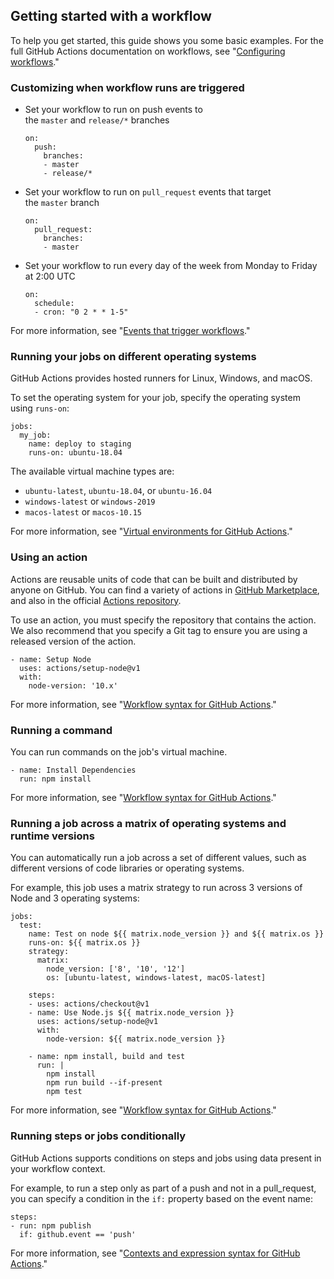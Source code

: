 ## Getting started with a workflow

To help you get started, this guide shows you some basic examples. For the full GitHub Actions documentation on workflows, see "[Configuring workflows](https://help.github.com/articles/configuring-workflows)."
<!--more-->
### Customizing when workflow runs are triggered

*   Set your workflow to run on push events to the `master` and `release/*` branches

    ```source-yaml
    on:
      push:
        branches:
        - master
        - release/*
    ```

*   Set your workflow to run on `pull_request` events that target the `master` branch

    ```source-yaml
    on:
      pull_request:
        branches:
        - master
    ```

*   Set your workflow to run every day of the week from Monday to Friday at 2:00 UTC

    ```source-yaml
    on:
      schedule:
      - cron: "0 2 * * 1-5"
    ```

For more information, see "[Events that trigger workflows](https://help.github.com/articles/events-that-trigger-workflows)."

### Running your jobs on different operating systems

GitHub Actions provides hosted runners for Linux, Windows, and macOS.

To set the operating system for your job, specify the operating system using `runs-on`:

```source-yaml
jobs:
  my_job:
    name: deploy to staging
    runs-on: ubuntu-18.04
```

The available virtual machine types are:

*   `ubuntu-latest`, `ubuntu-18.04`, or `ubuntu-16.04`
*   `windows-latest` or `windows-2019`
*   `macos-latest` or `macos-10.15`

For more information, see "[Virtual environments for GitHub Actions](https://help.github.com/articles/virtual-environments-for-github-actions)."

### Using an action

Actions are reusable units of code that can be built and distributed by anyone on GitHub. You can find a variety of actions in [GitHub Marketplace](https://github.com/marketplace?type=actions), and also in the official [Actions repository](https://github.com/actions/).

To use an action, you must specify the repository that contains the action. We also recommend that you specify a Git tag to ensure you are using a released version of the action.

```source-yaml
- name: Setup Node
  uses: actions/setup-node@v1
  with:
    node-version: '10.x'
```

For more information, see "[Workflow syntax for GitHub Actions](https://help.github.com/articles/workflow-syntax-for-github-actions#jobsjob_idstepsuses)."

### Running a command

You can run commands on the job's virtual machine.

```source-yaml
- name: Install Dependencies
  run: npm install
```

For more information, see "[Workflow syntax for GitHub Actions](https://help.github.com/articles/workflow-syntax-for-github-actions#jobsjob_idstepsrun)."

### Running a job across a matrix of operating systems and runtime versions

You can automatically run a job across a set of different values, such as different versions of code libraries or operating systems.

For example, this job uses a matrix strategy to run across 3 versions of Node and 3 operating systems:

```source-yaml
jobs:
  test:
    name: Test on node ${{ matrix.node_version }} and ${{ matrix.os }}
    runs-on: ${{ matrix.os }}
    strategy:
      matrix:
        node_version: ['8', '10', '12']
        os: [ubuntu-latest, windows-latest, macOS-latest]

    steps:
    - uses: actions/checkout@v1
    - name: Use Node.js ${{ matrix.node_version }}
      uses: actions/setup-node@v1
      with:
        node-version: ${{ matrix.node_version }}

    - name: npm install, build and test
      run: |
        npm install
        npm run build --if-present
        npm test
```

For more information, see "[Workflow syntax for GitHub Actions](https://help.github.com/articles/workflow-syntax-for-github-actions#jobsjob_idstrategy)."

### Running steps or jobs conditionally

GitHub Actions supports conditions on steps and jobs using data present in your workflow context.

For example, to run a step only as part of a push and not in a pull_request, you can specify a condition in the `if:` property based on the event name:

```source-yaml
steps:
- run: npm publish
  if: github.event == 'push'
```

For more information, see "[Contexts and expression syntax for GitHub Actions](https://help.github.com/articles/contexts-and-expression-syntax-for-github-actions)."
